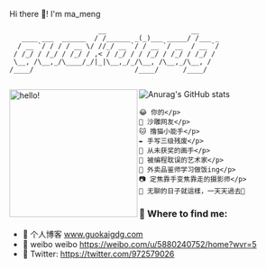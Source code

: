 <!-- ![women dot code be]() -->

Hi there 👋! I'm ma_meng
```
                      __                     __
   ____ ___  ______  / /______ _(_)___ _____/ /___ _
  / __ `/ / / / __ \/ //_/ __ `/ / __ `/ __  / __ `/
 / /_/ / /_/ / /_/ / ,< / /_/ / / /_/ / /_/ / /_/ / 
 \__, /\__,_/\____/_/|_|\__,_/_/\__, /\__,_/\__, /  
/____/                         /____/      /____/   
  
```
<p>

</p>
<img
     width="227"
     alt="hello!"
     align="left"
     src="https://media1.tenor.com/images/72c9b849aa10b222371ebb99a6b1896a/tenor.gif"
 />

![Anurag's GitHub stats](https://github-readme-stats.vercel.app/api?username=guokaigdg&show_icons=true&theme=tokyonight&count_private=true)

    😂 你的</p>
    🐴 沙雕网友</p>
    🐱 撸猫小能手</p>
    ✒️ 手写三级残废</p>
    🎨 从未获奖的画手</p>
    👙 被编程耽误的艺术家</p>
    🍜 外卖品鉴师学习做饭ing</p>
    📷 定焦靠手变焦靠走的摄影师</p>
    🐁 无聊的日子就這樣，一天天過去📅 

### 💬 Where to find me:

- 🚀 个人博客 www.guokaigdg.com
- 🍉 weibo weibo https://weibo.com/u/5880240752/home?wvr=5
- 🦜 Twitter: https://twitter.com/972579026

<!--
**guokaigdg/guokaigdg** is a ✨ _special_ ✨ repository because its `README.md` (this file) appears on your GitHub profile.

Here are some ideas to get you started:

- 🔭 I’m currently working on ...
- 🌱 I’m currently learning ...
- 👯 I’m looking to collaborate on ...
- 🤔 I’m looking for help with ...
- 💬 Ask me about ...
- 📫 How to reach me: ...
- 😄 Pronouns: ...
- ⚡ Fun fact: ...
-->

